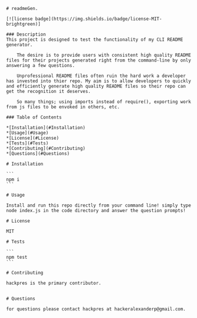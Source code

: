 
    # readmeGen.

    [![license badge](https://img.shields.io/badge/license-MIT-brightgreen)]

    ### Description
    This project is designed to test the functionality of my CLI README generator.

        The desire is to provide users with consistent high quality README files for their projects generated right from the command-line by only answering a few questions.

        Unprofessional README files often ruin the hard work a developer has invested into thier repo. My aim is to allow developers to quickly and efficiently generate high quality README files so their repo can get the recognition it deserves.

        So many things; using imports instead of require(), exporting work from js files to be envoked in others, etc.

    ### Table of Contents

    *[Installation](#Installation)
    *[Usage](#Usage)
    *[License](#License)
    *[Tests](#Tests)
    *[Contributing](#Contributing)
    *[Questions](#Questions)

    # Installation

    ```
    npm i
    ```

    # Usage

    Install and run this repo directly from your command line! simply type node index.js in the code directory and answer the question prompts!

    # License

    MIT

    # Tests

    ```
    npm test
    ```

    # Contributing

    hackpres is the primary contributor.
    

    # Questions

    for questions please contact hackpres at hackeralexanderp@gmail.com.

